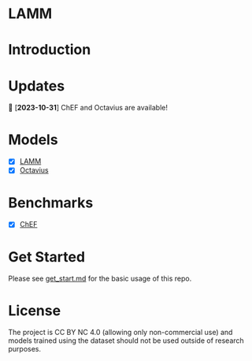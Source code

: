 # LAMM

# Introduction

# Updates
📆 [**2023-10-31**] ChEF and Octavius are available!

# Models

- [x] [LAMM](https://github.com/OpenLAMM/LAMM)
- [x] [Octavius](https://github.com/OpenLAMM/LAMM)

# Benchmarks

- [x] [ChEF](https://github.com/OpenLAMM/LAMM)

# Get Started
Please see [get_start.md](./docs/get_started.md) for the basic usage of this repo.

# License 

The project is CC BY NC 4.0 (allowing only non-commercial use) and models trained using the dataset should not be used outside of research purposes. 
